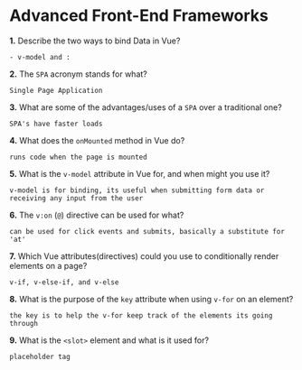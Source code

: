 # Advanced Front-End Frameworks


**1.** Describe the two ways to bind Data in Vue?
<!-- enter you answer in the space below -->
```
- v-model and :
```
**2.** The `SPA` acronym stands for what?
<!-- enter you answer in the space below -->
```
Single Page Application
```
**3.** What are some of the advantages/uses of a `SPA` over a traditional one?
<!-- enter you answer in the space below -->
```
SPA's have faster loads
```
**4.** What does the `onMounted` method in Vue do?
<!-- enter you answer in the space below -->
```
runs code when the page is mounted
```
**5.** What is the `v-model` attribute in Vue for, and when might you use it?
<!-- enter you answer in the space below -->
```
v-model is for binding, its useful when submitting form data or receiving any input from the user
```
**6.** The `v:on` (`@`) directive can be used for what?
<!-- enter you answer in the space below -->
```
can be used for click events and submits, basically a substitute for 'at'
```
**7.** Which Vue attributes(directives) could you use to conditionally render elements on a page?
<!-- enter you answer in the space below -->
```
v-if, v-else-if, and v-else
```
**8.** What is the purpose of the `key` attribute when using `v-for` on an element?
<!-- enter you answer in the space below -->
```
the key is to help the v-for keep track of the elements its going through
```
**9.** What is the `<slot>` element and what is it used for?
<!-- enter you answer in the space below -->
```
placeholder tag
```